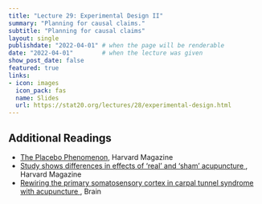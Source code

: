 ```yaml
---
title: "Lecture 29: Experimental Design II"
summary: "Planning for causal claims."
subtitle: "Planning for causal claims"
layout: single
publishdate: "2022-04-01" # when the page will be renderable
date: "2022-04-01"        # when the lecture was given
show_post_date: false
featured: true
links:
- icon: images
  icon_pack: fas
  name: Slides
  url: https://stat20.org/lectures/28/experimental-design.html
---
```


## Additional Readings

- [The Placebo Phenomenon](https://www.harvardmagazine.com/2013/01/the-placebo-phenomenon), Harvard Magazine
- [Study shows differences in effects of ‘real’ and ‘sham’ acupuncture ](https://news.harvard.edu/gazette/story/2017/03/study-reveals-differences-in-the-effects-of-real-and-sham-acupuncture/), Harvard Magazine
- [Rewiring the primary somatosensory cortex in carpal tunnel syndrome with acupuncture ](https://academic.oup.com/brain/article-abstract/doi/10.1093/brain/awx015/3058778/Rewiring-the-primary-somatosensory-cortex-in), Brain
